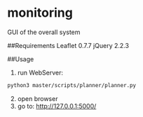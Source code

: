 # monitoring
GUI of the overall system

##Requirements
Leaflet 0.7.7
jQuery 2.2.3

##Usage
1. run WebServer:
```bash
python3 master/scripts/planner/planner.py
```
2. open browser
3. go to: http://127.0.0.1:5000/
